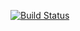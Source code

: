[![Build Status](https://travis-ci.org/selslack/condingame-java-compiler.svg?branch=master)](https://travis-ci.org/selslack/condingame-java-compiler)